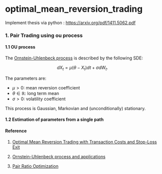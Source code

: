 # optimal_mean_reversion_trading
Implement thesis via python : https://arxiv.org/pdf/1411.5062.pdf 

### 1. Pair Trading using ou process

#### 1.1 OU process

The [Ornstein-Uhlenbeck process](https://en.wikipedia.org/wiki/Ornstein%E2%80%93Uhlenbeck_process) 
is described by the following SDE: 

$$ dX_t = \mu (\theta - X_t) dt + \sigma dW_t .$$

The parameters are:
- $\mu > 0$:  mean reversion coefficient
- $\theta \in \mathbb{R}$:  long term mean  
- $\sigma > 0$:   volatility coefficient

This process is Gaussian, Markovian and (unconditionally) stationary.


#### 1.2 Estimation of parameters from a single path




#### Reference

1. [Optimal Mean Reversion Trading with Transaction Costs and Stop-Loss Exit](https://arxiv.org/abs/1411.5062)

2. [Ornstein-Uhlenbeck process and applications](https://github.com/cantaro86/Financial-Models-Numerical-Methods/blob/master/6.1%20Ornstein-Uhlenbeck%20process%20and%20applications.ipynb)

3. [Pair Ratio Optimization](https://github.com/kpmooney/numerical_methods_youtube/blob/master/ornstein_uhlenbeck/Pair%20Ratio%20Optimization.ipynb)